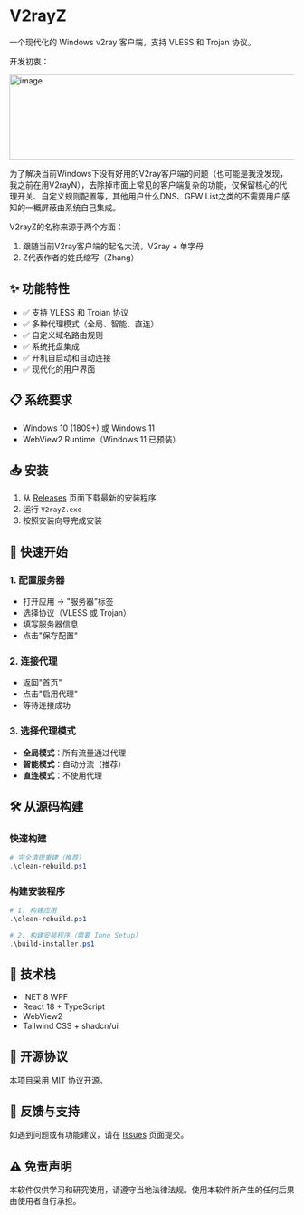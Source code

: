 # V2rayZ

一个现代化的 Windows v2ray 客户端，支持 VLESS 和 Trojan 协议。

开发初衷：

<img width="722" height="150" alt="image" src="https://github.com/user-attachments/assets/3c8512af-04ed-4fad-ac4f-141101a0b453" />

为了解决当前Windows下没有好用的V2ray客户端的问题（也可能是我没发现，我之前在用V2rayN），去除掉市面上常见的客户端复杂的功能，仅保留核心的代理开关、自定义规则配置等，其他用户什么DNS、GFW List之类的不需要用户感知的一概屏蔽由系统自己集成。

V2rayZ的名称来源于两个方面：
1. 跟随当前V2ray客户端的起名大流，V2ray + 单字母
2. Z代表作者的姓氏缩写（Zhang）

## ✨ 功能特性

- ✅ 支持 VLESS 和 Trojan 协议
- ✅ 多种代理模式（全局、智能、直连）
- ✅ 自定义域名路由规则
- ✅ 系统托盘集成
- ✅ 开机自启动和自动连接
- ✅ 现代化的用户界面

## 📋 系统要求

- Windows 10 (1809+) 或 Windows 11
- WebView2 Runtime（Windows 11 已预装）

## 📥 安装

1. 从 [Releases](../../releases) 页面下载最新的安装程序
2. 运行 `V2rayZ.exe`
3. 按照安装向导完成安装

## 🚀 快速开始

### 1. 配置服务器
- 打开应用 → "服务器"标签
- 选择协议（VLESS 或 Trojan）
- 填写服务器信息
- 点击"保存配置"

### 2. 连接代理
- 返回"首页"
- 点击"启用代理"
- 等待连接成功

### 3. 选择代理模式
- **全局模式**：所有流量通过代理
- **智能模式**：自动分流（推荐）
- **直连模式**：不使用代理

## 🛠️ 从源码构建

### 快速构建
```powershell
# 完全清理重建（推荐）
.\clean-rebuild.ps1
```

### 构建安装程序
```powershell
# 1. 构建应用
.\clean-rebuild.ps1

# 2. 构建安装程序（需要 Inno Setup）
.\build-installer.ps1
```

## 🔧 技术栈

- .NET 8 WPF
- React 18 + TypeScript
- WebView2
- Tailwind CSS + shadcn/ui

## 📄 开源协议

本项目采用 MIT 协议开源。

## 💬 反馈与支持

如遇到问题或有功能建议，请在 [Issues](../../issues) 页面提交。

## ⚠️ 免责声明

本软件仅供学习和研究使用，请遵守当地法律法规。使用本软件所产生的任何后果由使用者自行承担。
